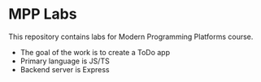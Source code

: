 # MPP Labs
This repository contains labs for Modern Programming Platforms course.
- The goal of the work is to create a ToDo app
- Primary language is JS/TS
- Backend server is Express